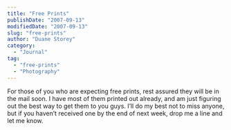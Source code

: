 ```yaml
---
title: "Free Prints"
publishDate: "2007-09-13"
modifiedDate: "2007-09-13"
slug: "free-prints"
author: "Duane Storey"
category:
  - "Journal"
tag:
  - "free-prints"
  - "Photography"
---
```


For those of you who are expecting free prints, rest assured they will be in the mail soon. I have most of them printed out already, and am just figuring out the best way to get them to you guys. I’ll do my best not to miss anyone, but if you haven’t received one by the end of next week, drop me a line and let me know.